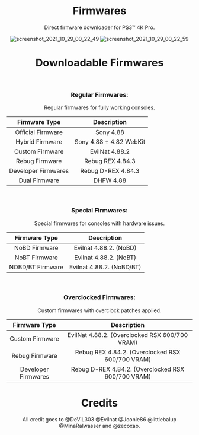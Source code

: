 <div align="center"> 
  
# Firmwares
Direct firmware downloader for PS3™ 4K Pro.

![screenshot_2021_10_29_00_22_49](https://user-images.githubusercontent.com/74815634/139370610-ac5751af-9325-405e-9249-773049203273.png)
![screenshot_2021_10_29_00_22_59](https://user-images.githubusercontent.com/74815634/139370614-5d785905-9b5e-47bb-8686-b1788b08e723.png)

# Downloadable Firmwares
 </br>
 
### Regular Firmwares:
Regular firmwares for fully working consoles.<br>

|    Firmware Type    |       Description       |
|:-------------------:|:-----------------------:|
| Official Firmware   | Sony 4.88               |
| Hybrid Firmware     | Sony 4.88 + 4.82 WebKit |
| Custom Firmware     | EvilNat 4.88.2          |
| Rebug Firmware      | Rebug REX 4.84.3        |
| Developer Firmwares | Rebug D-REX 4.84.3      |
| Dual Firmware       | DHFW 4.88               |
</br>

### Special Firmwares:
Special firmwares for consoles with hardware issues.<br>

|   Firmware Type  |        Description        |
|:----------------:|:-------------------------:|
| NoBD Firmware    | Evilnat 4.88.2. (NoBD)    |
| NoBT Firmware    | Evilnat 4.88.2. (NoBT)    |
| NOBD/BT Firmware | Evilnat 4.88.2. (NoBD/BT) |</br>
</br>

### Overclocked Firmwares:
Custom firmwares with overclock patches applied.<br>

|    Firmware Type    |                     Description                    |
|:-------------------:|:--------------------------------------------------:|
|   Custom Firmware   |   EvilNat 4.88.2. (Overclocked RSX 600/700 VRAM)   |
|    Rebug Firmware   |  Rebug REX 4.84.2. (Overclocked RSX 600/700 VRAM)  |
| Developer Firmwares | Rebug D-REX 4.84.2. (Overclocked RSX 600/700 VRAM) |

 # Credits
 
 All credit goes to @DeViL303 @Evilnat @Joonie86 @littlebalup @MinaRalwasser and @zecoxao.
</div>
  
